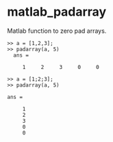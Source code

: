 matlab_padarray
===============

Matlab function to zero pad arrays.

    >> a = [1,2,3];
    >> padarray(a, 5)
      ans =
     
         1     2     3     0     0

    >> a = [1;2;3];
    >> padarray(a, 5)

    ans =

         1
         2
         3
         0
         0
